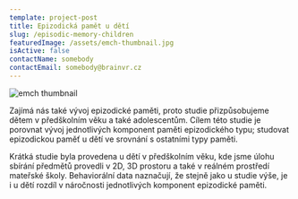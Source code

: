 ```yaml
---
template: project-post
title: Epizodická pamět u dětí
slug: /episodic-memory-children
featuredImage: /assets/emch-thumbnail.jpg
isActive: false
contactName: somebody
contactEmail: somebody@brainvr.cz
---
```


![emch thumbnail](/emch-thumbnail.jpg)

Zajímá nás také vývoj epizodické paměti, proto studie přizpůsobujeme dětem v předškolním věku a také adolescentům. Cílem této studie je porovnat vývoj jednotlivých komponent paměti epizodického typu; studovat epizodickou paměť u dětí ve srovnání s ostatními typy paměti.

Krátká studie byla provedena u dětí v předškolním věku, kde jsme úlohu sbírání předmětů provedli v 2D, 3D prostoru a také v reálném prostředí mateřské školy. Behaviorální data naznačují, že stejně jako u studie výše, je i u dětí rozdíl v náročnosti jednotlivých komponent epizodické paměti.